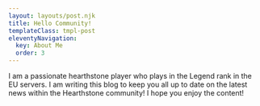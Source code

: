 ```yaml
---
layout: layouts/post.njk
title: Hello Community!
templateClass: tmpl-post
eleventyNavigation:
  key: About Me
  order: 3
---
```



I am a passionate hearthstone player who plays in the Legend rank in the EU servers. I am writing this blog to keep you all up to date on the latest news within the Hearthstone community! I hope you enjoy the content!
